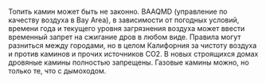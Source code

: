 ﻿---
layout: post
images: [ 2021-02-23.jpg ]
---

Топить камин может быть не законно. BAAQMD (управление по качеству воздуха в Bay Area), в зависимости от погодных условий, времени года и текущего уровня загрязнения воздуха может ввести временный запрет на сжигание дров в любом виде. Правила могут разниться между городами, но в целом Калифорния за чистоту воздуха и против каминов и прочих источников CO2. В новых строящихся домах дровяные камины полностью запрещены. Газовые камины можно, но только те, что с дымоходом.